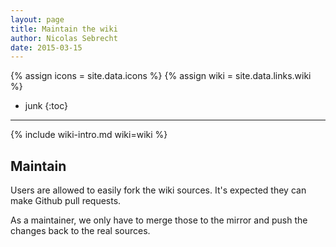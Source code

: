 ```yaml
---
layout: page
title: Maintain the wiki
author: Nicolas Sebrecht
date: 2015-03-15
---
```

{% assign icons = site.data.icons %}
{% assign wiki = site.data.links.wiki %}


* junk
{:toc}

---

{% include wiki-intro.md wiki=wiki %}


## Maintain

Users are allowed to easily fork the wiki sources. It's expected they can make Github pull requests.

As a maintainer, we only have to merge those to the mirror and push the changes
back to the real sources.


<!--
vim: expandtab ts=2 :
-->
